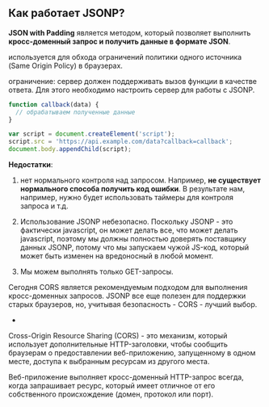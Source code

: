 <h2>Как работает JSONP?</h2>  

**JSON with Padding** является методом, который позволяет выполнить **кросс-доменный запрос и получить данные в формате JSON**.  
  
используется для обхода ограничений политики одного источника (Same Origin Policy) в браузерах.  
  
ограничение:  сервер должен поддерживать вызов функции в качестве ответа. Для этого необходимо настроить сервер для работы с JSONP.

```javascript
function callback(data) {
  // обрабатываем полученные данные
}

var script = document.createElement('script');
script.src = 'https://api.example.com/data?callback=callback';
document.body.appendChild(script);
```

**Недостатки**:  

1. нет нормального контроля над запросом. Например, **не существует нормального способа получить код ошибки**. В результате нам, например, нужно будет использовать таймеры для контроля запроса и т.д.  
  
2. Использование JSONP небезопасно. Поскольку JSONP - это фактически javascript, он может делать все, что может делать javascript, поэтому мы должны полностью доверять поставщику данных JSONP, потому что мы запускаем чужой JS-код, который может быть изменен на вредоносный в любой момент.  
  
3. Мы можем выполнять только GET-запросы.  

Сегодня CORS является рекомендуемым подходом для выполнения кросс-доменных запросов. JSONP все еще полезен для поддержки старых браузеров, но, учитывая безопасность - CORS - лучший выбор.

-    
  
Cross-Origin Resource Sharing (CORS) - это механизм, который использует дополнительные HTTP-заголовки, чтобы сообщить браузерам о предоставлении веб-приложению, запущенному в одном месте, доступа к выбранным ресурсам из другого места.  
  
Веб-приложение выполняет кросс-доменный HTTP-запрос всегда, когда запрашивает ресурс, который имеет отличное от его собственного происхождение (домен, протокол или порт).
